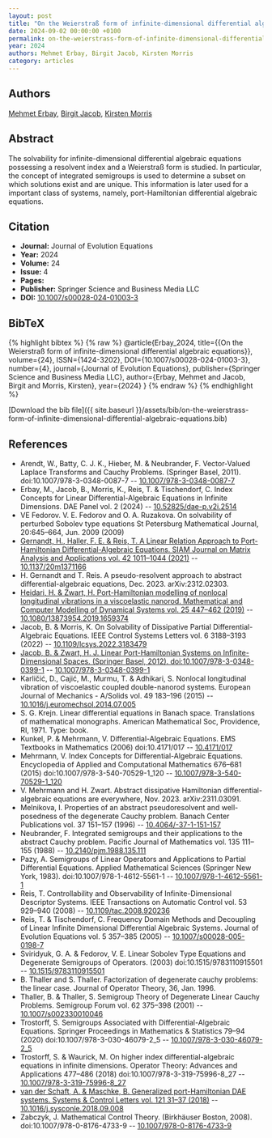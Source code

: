 ```yaml
---
layout: post
title: "On the Weierstraß form of infinite-dimensional differential algebraic equations"
date: 2024-09-02 00:00:00 +0100
permalink: on-the-weierstrass-form-of-infinite-dimensional-differential-algebraic-equations
year: 2024
authors: Mehmet Erbay, Birgit Jacob, Kirsten Morris
category: articles
---
```

 
## Authors
[Mehmet Erbay](authors/mehmet-erbay), [Birgit Jacob](authors/birgit-jacob), [Kirsten Morris](authors/kirsten-morris)
 
## Abstract
The solvability for infinite-dimensional differential algebraic equations possessing a resolvent index and a Weierstraß form is studied. In particular, the concept of integrated semigroups is used to determine a subset on which solutions exist and are unique. This information is later used for a important class of systems, namely, port-Hamiltonian differential algebraic equations.
 
## Citation
- **Journal:** Journal of Evolution Equations
- **Year:** 2024
- **Volume:** 24
- **Issue:** 4
- **Pages:** 
- **Publisher:** Springer Science and Business Media LLC
- **DOI:** [10.1007/s00028-024-01003-3](https://doi.org/10.1007/s00028-024-01003-3)
 
## BibTeX
{% highlight bibtex %}
{% raw %}
@article{Erbay_2024,
  title={{On the Weierstraß form of infinite-dimensional differential algebraic equations}},
  volume={24},
  ISSN={1424-3202},
  DOI={10.1007/s00028-024-01003-3},
  number={4},
  journal={Journal of Evolution Equations},
  publisher={Springer Science and Business Media LLC},
  author={Erbay, Mehmet and Jacob, Birgit and Morris, Kirsten},
  year={2024}
}
{% endraw %}
{% endhighlight %}
 
[Download the bib file]({{ site.baseurl }}/assets/bib/on-the-weierstrass-form-of-infinite-dimensional-differential-algebraic-equations.bib)
 
## References
- Arendt, W., Batty, C. J. K., Hieber, M. & Neubrander, F. Vector-Valued Laplace Transforms and Cauchy Problems. (Springer Basel, 2011). doi:10.1007/978-3-0348-0087-7 -- [10.1007/978-3-0348-0087-7](https://doi.org/10.1007/978-3-0348-0087-7)
- Erbay, M., Jacob, B., Morris, K., Reis, T. & Tischendorf, C. Index Concepts for Linear Differential-Algebraic Equations in Infinite Dimensions. DAE Panel vol. 2 (2024) -- [10.52825/dae-p.v2i.2514](https://doi.org/10.52825/dae-p.v2i.2514)
- VE Fedorov. V. E. Fedorov and O. A. Ruzakova. On solvability of perturbed Sobolev type equations St Petersburg Mathematical Journal, 20:645–664, Jun. 2009 (2009)
- [Gernandt, H., Haller, F. E. & Reis, T. A Linear Relation Approach to Port-Hamiltonian Differential-Algebraic Equations. SIAM Journal on Matrix Analysis and Applications vol. 42 1011–1044 (2021)](a-linear-relation-approach-to-port-hamiltonian-differential-algebraic-equations) -- [10.1137/20m1371166](https://doi.org/10.1137/20m1371166)
- H. Gernandt and T. Reis. A pseudo-resolvent approach to abstract differential-algebraic equations, Dec. 2023. arXiv:2312.02303.
- [Heidari, H. & Zwart, H. Port-Hamiltonian modelling of nonlocal longitudinal vibrations in a viscoelastic nanorod. Mathematical and Computer Modelling of Dynamical Systems vol. 25 447–462 (2019)](port-hamiltonian-modelling-of-nonlocal-longitudinal-vibrations-in-a-viscoelastic-nanorod) -- [10.1080/13873954.2019.1659374](https://doi.org/10.1080/13873954.2019.1659374)
- Jacob, B. & Morris, K. On Solvability of Dissipative Partial Differential-Algebraic Equations. IEEE Control Systems Letters vol. 6 3188–3193 (2022) -- [10.1109/lcsys.2022.3183479](https://doi.org/10.1109/lcsys.2022.3183479)
- [Jacob, B. & Zwart, H. J. Linear Port-Hamiltonian Systems on Infinite-Dimensional Spaces. (Springer Basel, 2012). doi:10.1007/978-3-0348-0399-1](linear-port-hamiltonian-systems-on-infinite-dimensional-spaces) -- [10.1007/978-3-0348-0399-1](https://doi.org/10.1007/978-3-0348-0399-1)
- Karličić, D., Cajić, M., Murmu, T. & Adhikari, S. Nonlocal longitudinal vibration of viscoelastic coupled double-nanorod systems. European Journal of Mechanics - A/Solids vol. 49 183–196 (2015) -- [10.1016/j.euromechsol.2014.07.005](https://doi.org/10.1016/j.euromechsol.2014.07.005)
- S. G. Krejn. Linear differential equations in Banach space. Translations of mathematical monographs. American Mathematical Soc, Providence, RI, 1971. Type: book.
- Kunkel, P. & Mehrmann, V. Differential-Algebraic Equations. EMS Textbooks in Mathematics (2006) doi:10.4171/017 -- [10.4171/017](https://doi.org/10.4171/017)
- Mehrmann, V. Index Concepts for Differential-Algebraic Equations. Encyclopedia of Applied and Computational Mathematics 676–681 (2015) doi:10.1007/978-3-540-70529-1_120 -- [10.1007/978-3-540-70529-1_120](https://doi.org/10.1007/978-3-540-70529-1_120)
- V. Mehrmann and H. Zwart. Abstract dissipative Hamiltonian differential-algebraic equations are everywhere, Nov. 2023. arXiv:2311.03091.
- Melnikova, I. Properties of an abstract pseudoresolvent and well-posedness of the degenerate Cauchy problem. Banach Center Publications vol. 37 151–157 (1996) -- [10.4064/-37-1-151-157](https://doi.org/10.4064/-37-1-151-157)
- Neubrander, F. Integrated semigroups and their applications to the abstract Cauchy problem. Pacific Journal of Mathematics vol. 135 111–155 (1988) -- [10.2140/pjm.1988.135.111](https://doi.org/10.2140/pjm.1988.135.111)
- Pazy, A. Semigroups of Linear Operators and Applications to Partial Differential Equations. Applied Mathematical Sciences (Springer New York, 1983). doi:10.1007/978-1-4612-5561-1 -- [10.1007/978-1-4612-5561-1](https://doi.org/10.1007/978-1-4612-5561-1)
- Reis, T. Controllability and Observability of Infinite-Dimensional Descriptor Systems. IEEE Transactions on Automatic Control vol. 53 929–940 (2008) -- [10.1109/tac.2008.920236](https://doi.org/10.1109/tac.2008.920236)
- Reis, T. & Tischendorf, C. Frequency Domain Methods and Decoupling of Linear Infinite Dimensional Differential Algebraic Systems. Journal of Evolution Equations vol. 5 357–385 (2005) -- [10.1007/s00028-005-0198-7](https://doi.org/10.1007/s00028-005-0198-7)
- Sviridyuk, G. A. & Fedorov, V. E. Linear Sobolev Type Equations and Degenerate Semigroups of Operators. (2003) doi:10.1515/9783110915501 -- [10.1515/9783110915501](https://doi.org/10.1515/9783110915501)
- B. Thaller and S. Thaller. Factorization of degenerate cauchy problems: the linear case. Journal of Operator Theory, 36, Jan. 1996.
- Thaller, B. & Thaller, S. Semigroup Theory of Degenerate Linear Cauchy Problems. Semigroup Forum vol. 62 375–398 (2001) -- [10.1007/s002330010046](https://doi.org/10.1007/s002330010046)
- Trostorff, S. Semigroups Associated with Differential-Algebraic Equations. Springer Proceedings in Mathematics &amp; Statistics 79–94 (2020) doi:10.1007/978-3-030-46079-2_5 -- [10.1007/978-3-030-46079-2_5](https://doi.org/10.1007/978-3-030-46079-2_5)
- Trostorff, S. & Waurick, M. On higher index differential-algebraic equations in infinite dimensions. Operator Theory: Advances and Applications 477–486 (2018) doi:10.1007/978-3-319-75996-8_27 -- [10.1007/978-3-319-75996-8_27](https://doi.org/10.1007/978-3-319-75996-8_27)
- [van der Schaft, A. & Maschke, B. Generalized port-Hamiltonian DAE systems. Systems &amp; Control Letters vol. 121 31–37 (2018)](generalized-port-hamiltonian-dae-systems) -- [10.1016/j.sysconle.2018.09.008](https://doi.org/10.1016/j.sysconle.2018.09.008)
- Zabczyk, J. Mathematical Control Theory. (Birkhäuser Boston, 2008). doi:10.1007/978-0-8176-4733-9 -- [10.1007/978-0-8176-4733-9](https://doi.org/10.1007/978-0-8176-4733-9)

